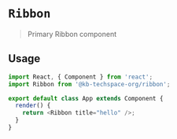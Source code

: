 # `Ribbon`

> Primary Ribbon component

## Usage

```js
import React, { Component } from 'react';
import Ribbon from '@kb-techspace-org/ribbon';

export default class App extends Component {
  render() {
    return <Ribbon title="hello" />;
  }
}
```
